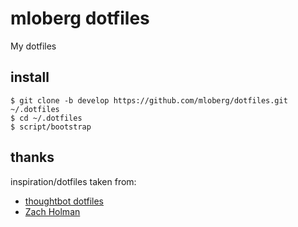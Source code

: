 # mloberg dotfiles

My dotfiles

## install

    $ git clone -b develop https://github.com/mloberg/dotfiles.git ~/.dotfiles
    $ cd ~/.dotfiles
    $ script/bootstrap

## thanks

inspiration/dotfiles taken from:

* [thoughtbot dotfiles](https://github.com/thoughtbot/dotfiles)
* [Zach Holman](https://github.com/holman/dotfiles)
